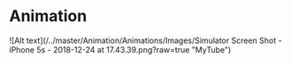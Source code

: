# Animation

![Alt text](/../master/Animation/Animations/Images/Simulator Screen Shot - iPhone 5s - 2018-12-24 at 17.43.39.png?raw=true "MyTube")
